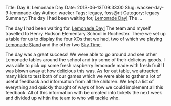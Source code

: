 Title: Day 9: Lemonade Day
Date: 2013-06-13T09:33:00
Slug: wacker-day-9-lemonade-day
Author: wacker
Tags: legacy, foss@rit
Category: legacy
Summary: The day I had been waiting for, [Lemonade Day!](http://lemonadeday.org/) The ... 

The day I had been waiting for, [Lemonade Day!](http://lemonadeday.org/) The
team and myself travelled to Henry Hudson Elementary School in Rochester.
There we set up a table for us to display the four XOs that we had, two of
which we playing [Lemonade Stand](http://wiki.sugarlabs.org/go/Lemonade_Stand)
and the other two [Sky Time](http://www.playskytime.com/).

The day was a great success! We were able to go around and see other Lemonade
tables around the school and try some of their delicious goods. I was able to
pick up some fresh raspberry lemonade made with fresh fruit! I was blown away
at how delicious this was. As for out table, we attracted many kids to test
both of our games which we were able to gather a lot of useful feedback and
information from all the children. We kept a list of everything and quickly
thought of ways of how we could implement all this feedback. All of this
information with be created into tickets the next week and divided up wihtin
the team to who will tackle who.


